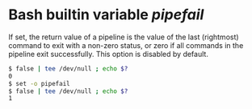 # Bash builtin variable *pipefail*

If set, the return value of a pipeline is the value of the last (rightmost) command to exit with a non-zero status, or zero if all commands in the pipeline exit successfully. This option is disabled by default.

```bash
$ false | tee /dev/null ; echo $?
0
$ set -o pipefail
$ false | tee /dev/null ; echo $?
1
```